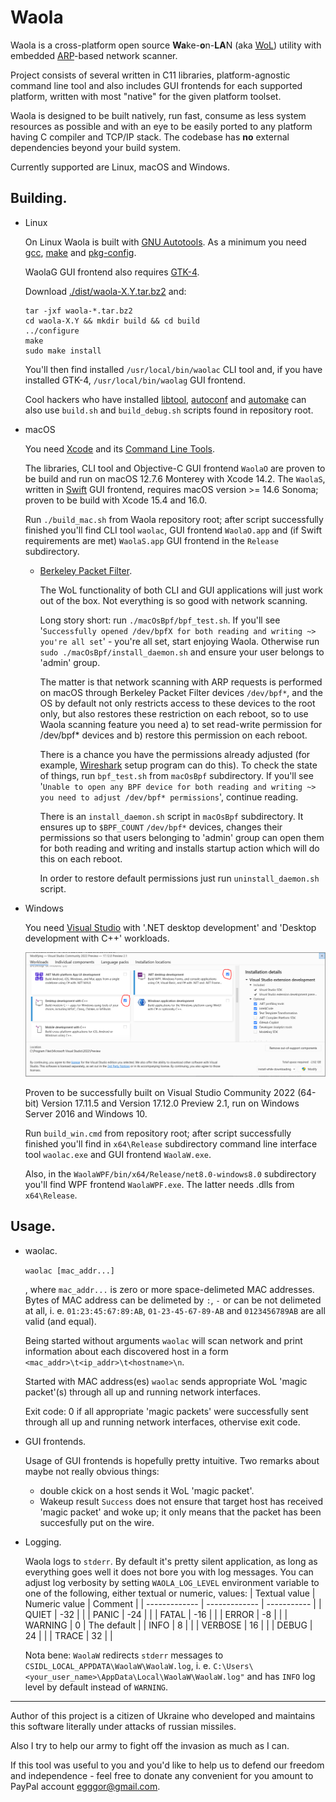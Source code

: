# Waola
Waola is a cross-platform open source **Wa**ke-**o**n-**LA**N (aka [WoL](https://en.wikipedia.org/wiki/Wake-on-LAN)) utility with embedded [ARP](https://en.wikipedia.org/wiki/Address_Resolution_Protocol)-based network scanner.

Project consists of several written in C11 libraries, platform-agnostic command line tool and also includes GUI frontends for each supported platform, written with most "native" for the given platform toolset.

Waola is designed to be built natively, run fast, consume as less system resources as possible and with an eye to be easily ported to any platform having C compiler and TCP/IP stack. The codebase has **no** external dependencies beyond your build system.

Currently supported are Linux, macOS and Windows.

## Building.
* Linux

    On Linux Waola is built with [GNU Autotools](https://en.wikipedia.org/wiki/GNU_Autotools). As a minimum you need [gcc](https://www.gnu.org/software/gcc/), [make](https://www.gnu.org/software/make/) and [pkg-config](https://www.freedesktop.org/wiki/Software/pkg-config/).
 
    WaolaG GUI frontend also requires [GTK-4](https://www.gtk.org/).

    Download [./dist/waola-X.Y.tar.bz2](./dist/waola-0.1.tar.bz2) and:
 
    ```
    tar -jxf waola-*.tar.bz2
    cd waola-X.Y && mkdir build && cd build
    ../configure
    make
    sudo make install
    ```

    You'll then find installed `/usr/local/bin/waolac` CLI tool and, if you have installed GTK-4, `/usr/local/bin/waolag` GUI frontend.

    Cool hackers who have installed [libtool](https://www.gnu.org/software/libtool/), [autoconf](https://www.gnu.org/software/autoconf/) and [automake](https://www.gnu.org/software/automake/) can also use `build.sh` and `build_debug.sh` scripts found in repository root.

* macOS

    You need [Xcode](https://developer.apple.com/xcode/) and its [Command Line Tools](https://developer.apple.com/download/all/).

    The libraries, CLI tool and Objective-C GUI frontend `WaolaO` are proven to be build and run on macOS 12.7.6 Monterey with Xcode 14.2. The `WaolaS`, written in [Swift](https://developer.apple.com/swift/) GUI frontend, requires macOS version >= 14.6 Sonoma; proven to be build with Xcode 15.4 and 16.0.

    Run `./build_mac.sh` from Waola repository root; after script successfully finished you'll find CLI tool `waolac`, GUI frontend `WaolaO.app` and (if Swift requirements are met) `WaolaS.app` GUI frontend in the `Release` subdirectory.

    + [Berkeley Packet Filter](https://en.wikipedia.org/wiki/Berkeley_Packet_Filter).

        The WoL functionality of both CLI and GUI applications will just work out of the box. Not everything is so good with network scanning.
        
        Long story short: run `./macOsBpf/bpf_test.sh`. If you'll see '`Successfully opened /dev/bpfX for both reading and writing ~> you're all set`' - you're all set, start enjoying Waola. Otherwise run `sudo ./macOsBpf/install_daemon.sh` and ensure your user belongs to 'admin' group.
        
        The matter is that network scanning with ARP requests is performed on macOS through Berkeley Packet Filter devices `/dev/bpf*`, and the OS by default not only restricts access to these devices to the root only, but also restores these restriction on each reboot, so to use Waola scanning feature you need a) to set read-write permission for /dev/bpf* devices and b) restore this permission on each reboot. 

        There is a chance you have the permissions already adjusted (for example, [Wireshark](https://www.wireshark.org/) setup program can do this). To check the state of things, run `bpf_test.sh` from `macOsBpf` subdirectory. If you'll see '`Unable to open any BPF device for both reading and writing ~> you need to adjust /dev/bpf* permissions`', continue reading.

        There is an `install_daemon.sh` script in `macOsBpf` subdirectory. It ensures up to `$BPF_COUNT` `/dev/bpf*` devices, changes their permissions so that users belonging to 'admin' group can open them for both reading and writing and installs startup action which will do this on each reboot.

        In order to restore default permissions just run `uninstall_daemon.sh` script.  

* Windows

    You need [Visual Studio](https://visualstudio.microsoft.com/) with '.NET desktop development' and 'Desktop development with C++' workloads.

    <img src="./Graphics/VsInstaller.png" alt="Visual Studio installer screenshot" width="800"/>

    Proven to be successfully built on Visual Studio Community 2022 (64-bit) Version 17.11.5 and Version 17.12.0 Preview 2.1, run on Windows Server 2016 and Windows 10.

    Run `build_win.cmd` from repository root; after script successfully finished you'll find in `x64\Release` subdirectory command line interface tool `waolac.exe` and GUI frontend `WaolaW.exe`.

    Also, in the `WaolaWPF/bin/x64/Release/net8.0-windows8.0` subdirectory you'll find WPF frontend `WaolaWPF.exe`. The latter needs .dlls from `x64\Release`.

## Usage.
* waolac.

    `waolac [mac_addr...]`

    , where `mac_addr...` is zero or more space-delimeted MAC addresses. Bytes of MAC address can be delimeted by `:`, `-` or can be not delimeted at all, i. e. `01:23:45:67:89:AB`, `01-23-45-67-89-AB` and `0123456789AB` are all valid (and equal).

    Being started without arguments `waolac` will scan network and print information about each discovered host in a form `<mac_addr>\t<ip_addr>\t<hostname>\n`.

    Started with MAC address(es) `waolac` sends appropriate WoL 'magic packet'(s) through all up and running network interfaces.

    Exit code: 0 if all appropriate 'magic packets' were successfully sent through all up and running network interfaces, othervise exit code.

* GUI frontends.

    Usage of GUI frontends is hopefully pretty intuitive. Two remarks about maybe not really obvious things:
    + double ckick on a host sends it WoL 'magic packet'.
    + Wakeup result `Success` does not ensure that target host has received 'magic packet' and woke up; it only means that the packet has been succesfully put on the wire.

* Logging.

    Waola logs to `stderr`. By default it's pretty silent application, as long as everything goes well it does not bore you with log messages. You can adjust log verbosity by setting `WAOLA_LOG_LEVEL` environment variable to one of the following, either textual or numeric, values:
    | Textual value | Numeric value |   Comment   |
    | ------------- | ------------- | ----------- |
    |    QUIET      |     -32       |             |
    |    PANIC      |     -24       |             |
    |    FATAL      |     -16       |             |
    |    ERROR      |     -8        |             |
    |    WARNING    |      0        | The default |
    |    INFO       |      8        |             |
    |    VERBOSE    |      16       |             |
    |    DEBUG      |      24       |             |
    |    TRACE      |      32       |             |
    
    Nota bene: `WaolaW` redirects `stderr` messages to `CSIDL_LOCAL_APPDATA\WaolaW\WaolaW.log`, i. e. `C:\Users\<your_user_name>\AppData\Local\WaolaW\WaolaW.log"` and has `INFO` log level by default instead of `WARNING`.
    
____

Author of this project is a citizen of Ukraine who developed and maintains this software literally under attacks of russian missiles.

Also I try to help our army to fight off the invasion as much as I can.

If this tool was useful to you and you'd like to help us to defend our freedom and independence - feel free to donate any convenient for you amount to PayPal account egggor@gmail.com.
